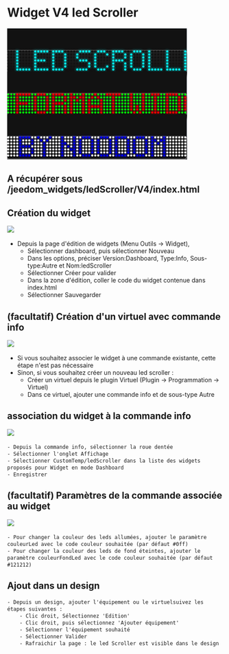 # Widget V4 led Scroller

![](doc/images/ledScroller.png)

## A récupérer sous /jeedom_widgets/ledScroller/V4/index.html

## Création du widget

![](ledScroller/doc/images/creationWidget.png)

- Depuis la page d'édition de widgets (Menu Outils -> Widget),
	- Sélectionner dashboard, puis sélectionner Nouveau
	- Dans les options, préciser Version:Dashboard, Type:Info, Sous-type:Autre et Nom:ledScroller
	- Sélectionner Créer pour valider
	- Dans la zone d'édition, coller le code du widget contenue dans index.html
	- Sélectionner Sauvegarder

## (facultatif) Création d'un virtuel avec commande info

![](ledScroller/doc/images/commandeInfo.png)

- Si vous souhaitez associer le widget à une commande existante, cette étape n'est pas nécessaire
- Sinon, si vous souhaitez créer un nouveau led scroller :
	- Créer un virtuel depuis le plugin Virtuel (Plugin -> Programmation -> Virtuel)
	- Dans ce virtuel, ajouter une commande info et de sous-type Autre

## association du widget à la commande info

![](ledScroller/doc/images/associationCommandeWidget.png)

	- Depuis la commande info, sélectionner la roue dentée
	- Sélectionner l'onglet Affichage
	- Sélectionner CustomTemp/ledScroller dans la liste des widgets proposés pour Widget en mode Dashboard
	- Enregistrer
	
## (facultatif) Paramètres de la commande associée au widget

![](ledScroller/doc/images/commandeInfo.png)

	- Pour changer la couleur des leds allumées, ajouter le paramètre couleurLed avec le code couleur souhaitée (par défaut #0ff)
	- Pour changer la couleur des leds de fond éteintes, ajouter le paramètre couleurFondLed avec le code couleur souhaitée (par défaut #121212)
	
## Ajout dans un design

	- Depuis un design, ajouter l'équipement ou le virtuelsuivez les étapes suivantes :
		- Clic droit, Sélectionnez 'Edition'
		- Clic droit, puis sélectionnez 'Ajouter équipement'
		- Sélectionner l'équipement souhaité
		- Sélectionner Valider
		- Rafraichir la page : le led Scroller est visible dans le design	